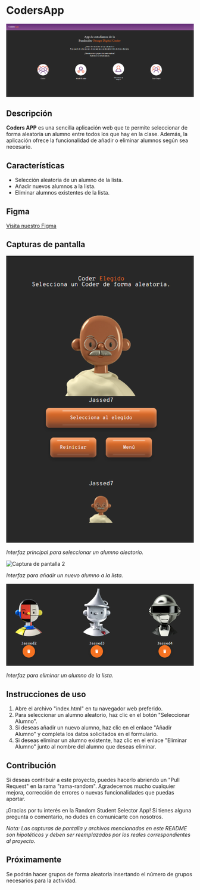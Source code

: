 # CodersApp

![Random Student Selector](capturasreadme/capturaindex.png)

## Descripción

**Coders APP** es una sencilla aplicación web que te permite seleccionar de forma aleatoria un alumno entre todos los que hay en la clase. Además, la aplicación ofrece la funcionalidad de añadir o eliminar alumnos según sea necesario.

## Características

- Selección aleatoria de un alumno de la lista.
- Añadir nuevos alumnos a la lista.
- Eliminar alumnos existentes de la lista.

## Figma

[Visita nuestro Figma](https://www.ejemplo.com](https://www.figma.com/file/8FIyZCdUK5R0c2BAPHga65/Py_CodersApp?type=design&node-id=56%3A7&mode=design&t=RxNrG28knuN3Ujuy-1))


## Capturas de pantalla

![Captura de pantalla 1](capturasreadme/CapturaSELECIONAR.png)


*Interfaz principal para seleccionar un alumno aleatorio.*





![Captura de pantalla 2](capturasreadme/Capturaañadir.png)


*Interfaz para añadir un nuevo alumno a la lista.*





![Captura de pantalla 3](capturasreadme/Captureliminar.png)


*Interfaz para eliminar un alumno de la lista.*

## Instrucciones de uso

1. Abre el archivo "index.html" en tu navegador web preferido.
2. Para seleccionar un alumno aleatorio, haz clic en el botón "Seleccionar Alumno".
3. Si deseas añadir un nuevo alumno, haz clic en el enlace "Añadir Alumno" y completa los datos solicitados en el formulario.
4. Si deseas eliminar un alumno existente, haz clic en el enlace "Eliminar Alumno" junto al nombre del alumno que deseas eliminar.


## Contribución

Si deseas contribuir a este proyecto, puedes hacerlo abriendo un "Pull Request" en la rama "rama-random". Agradecemos mucho cualquier mejora, corrección de errores o nuevas funcionalidades que puedas aportar.

¡Gracias por tu interés en la Random Student Selector App! Si tienes alguna pregunta o comentario, no dudes en comunicarte con nosotros.

*Nota: Las capturas de pantalla y archivos mencionados en este README son hipotéticos y deben ser reemplazados por los reales correspondientes al proyecto.*

## Próximamente

Se podrán hacer grupos de forma aleatoria insertando el número de grupos necesarios para la actividad.


